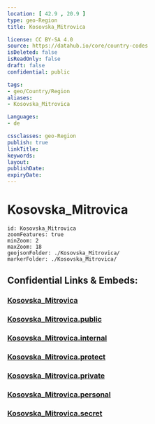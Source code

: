 ```yaml
---
location: [ 42.9 , 20.9 ] 
type: geo-Region
title: Kosovska_Mitrovica

license: CC BY-SA 4.0
source: https://datahub.io/core/country-codes
isDeleted: false
isReadOnly: false
draft: false
confidential: public

tags:
- geo/Country/Region
aliases:
- Kosovska_Mitrovica

Languages:
- de

cssclasses: geo-Region
publish: true
linkTitle: 
keywords: 
layout: 
publishDate: 
expiryDate: 
---
```


# Kosovska_Mitrovica

```leaflet
id: Kosovska_Mitrovica
zoomFeatures: true 
minZoom: 2 
maxZoom: 18
geojsonFolder: ./Kosovska_Mitrovica/
markerFolder: ./Kosovska_Mitrovica/
```


## Confidential Links & Embeds: 

### [Kosovska_Mitrovica](/_Standards/Earth/Continent/Europe/Europe~South/Kosovo/districts~Kosovo/Kosovska_Mitrovica.md) 

### [Kosovska_Mitrovica.public](/_public/Earth/Continent/Europe/Europe~South/Kosovo/districts~Kosovo/Kosovska_Mitrovica.public.md) 

### [Kosovska_Mitrovica.internal](/_internal/Earth/Continent/Europe/Europe~South/Kosovo/districts~Kosovo/Kosovska_Mitrovica.internal.md) 

### [Kosovska_Mitrovica.protect](/_protect/Earth/Continent/Europe/Europe~South/Kosovo/districts~Kosovo/Kosovska_Mitrovica.protect.md) 

### [Kosovska_Mitrovica.private](/_private/Earth/Continent/Europe/Europe~South/Kosovo/districts~Kosovo/Kosovska_Mitrovica.private.md) 

### [Kosovska_Mitrovica.personal](/_personal/Earth/Continent/Europe/Europe~South/Kosovo/districts~Kosovo/Kosovska_Mitrovica.personal.md) 

### [Kosovska_Mitrovica.secret](/_secret/Earth/Continent/Europe/Europe~South/Kosovo/districts~Kosovo/Kosovska_Mitrovica.secret.md)

